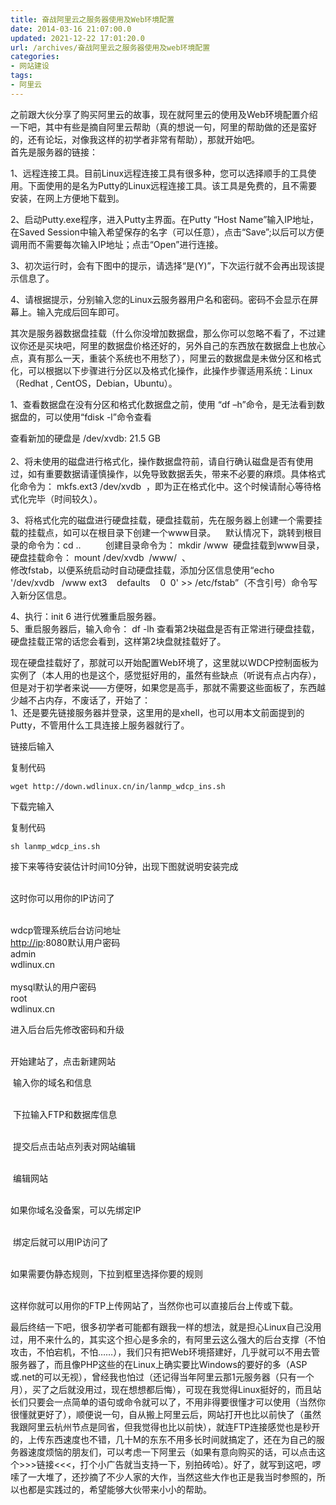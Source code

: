 ```yaml
---
title: 奋战阿里云之服务器使用及Web环境配置
date: 2014-03-16 21:07:00.0
updated: 2021-12-22 17:01:20.0
url: /archives/奋战阿里云之服务器使用及web环境配置
categories: 
- 网站建设
tags: 
- 阿里云
---
```


<p>之前跟大伙分享了购买阿里云的故事，现在就阿里云的使用及Web环境配置介绍一下吧，其中有些是摘自阿里云帮助（真的想说一句，阿里的帮助做的还是蛮好的，还有论坛，对像我这样的初学者非常有帮助），那就开始吧。<br />首先是服务器的链接：</p><p>1、远程连接工具。目前Linux远程连接工具有很多种，您可以选择顺手的工具使用。下面使用的是名为Putty的Linux远程连接工具。该工具是免费的，且不需要安装，在网上方便地下载到。</p><p>2、启动Putty.exe程序，进入Putty主界面。在Putty “Host Name”输入IP地址，在Saved Session中输入希望保存的名字（可以任意），点击“Save”;以后可以方便调用而不需要每次输入IP地址；点击“Open”进行连接。</p><p>3、初次运行时，会有下图中的提示，请选择“是(Y)”，下次运行就不会再出现该提示信息了。</p><p>4、请根据提示，分别输入您的Linux云服务器用户名和密码。密码不会显示在屏幕上。输入完成后回车即可。</p><p>其次是服务器数据盘挂载（什么你没增加数据盘，那么你可以忽略不看了，不过建议你还是买块吧，阿里的数据盘价格还好的，另外自己的东西放在数据盘上也放心点，真有那么一天，重装个系统也不用愁了），阿里云的数据盘是未做分区和格式化，可以根据以下步骤进行分区以及格式化操作，此操作步骤适用系统：Linux（Redhat , CentOS，Debian，Ubuntu）。</p><p>1、查看数据盘在没有分区和格式化数据盘之前，使用 “df –h”命令，是无法看到数据盘的，可以使用“fdisk -l”命令查看</p><p>查看新加的硬盘是 /dev/xvdb: 21.5 GB<br /> <br />2、将未使用的磁盘进行格式化，操作数据盘符前，请自行确认磁盘是否有使用过，如有重要数据请谨慎操作，以免导致数据丢失，带来不必要的麻烦。具体格式化命令为： mkfs.ext3 /dev/xvdb  ，即为正在格式化中。这个时候请耐心等待格式化完毕（时间较久）。</p><p>3、将格式化完的磁盘进行硬盘挂载，硬盘挂载前，先在服务器上创建一个需要挂载的挂载点，如可以在根目录下创建一个www目录。    默认情况下，跳转到根目录的命令为：cd ..          创建目录命令为： mkdir /www  硬盘挂载到www目录，<br />硬盘挂载命令： mount /dev/xvdb  /www/  、<br />修改fstab，以便系统启动时自动硬盘挂载，添加分区信息使用“echo '/dev/xvdb   /www ext3    defaults    0  0' &gt;&gt; /etc/fstab”（不含引号）命令写入新分区信息。</p><p>4、执行：init 6 进行优雅重启服务器。<br />5、重启服务器后，输入命令： df -lh 查看第2块磁盘是否有正常进行硬盘挂载，硬盘挂载正常的话您会看到，这样第2块盘就挂载好了。</p><p>现在硬盘挂载好了，那就可以开始配置Web环境了，这里就以WDCP控制面板为实例了（本人用的也是这个，感觉挺好用的，虽然有些缺点（听说有点占内存），但是对于初学者来说——方便呀，如果您是高手，那就不需要这些面板了，东西越少越不占内存，不废话了，开始了：<br />1、还是要先链接服务器并登录，这里用的是xhell，也可以用本文前面提到的Putty，不管用什么工具连接上服务器就行了。</p><p>链接后输入</p><p>复制代码</p><pre><code>wget http://down.wdlinux.cn/in/lanmp_wdcp_ins.sh
</code></pre><p>下载完输入</p><p>复制代码</p><pre><code>sh lanmp_wdcp_ins.sh
</code></pre><p>接下来等待安装估计时间10分钟，出现下图就说明安装完成<br /> </p><p>这时你可以用你的IP访问了<br /> </p><p>wdcp管理系统后台访问地址<br /><a href="http://ip">http://ip</a>:8080默认用户密码<br />admin<br />wdlinux.cn<br /> <br />mysql默认的用户密码<br />root<br />wdlinux.cn</p><p>进入后台后先修改密码和升级<br /> </p><p>开始建站了，点击新建网站</p><p> 输入你的域名和信息<br /> </p><p> 下拉输入FTP和数据库信息<br /> </p><p> 提交后点击站点列表对网站编辑<br /> </p><p> 编辑网站<br /> </p><p>如果你域名没备案，可以先绑定IP<br /> </p><p> 绑定后就可以用IP访问了<br /> </p><p>如果需要伪静态规则，下拉到框里选择你要的规则<br /> </p><p>这样你就可以用你的FTP上传网站了，当然你也可以直接后台上传或下载。</p><p>最后终结一下吧，很多初学者可能都有跟我一样的想法，就是担心Linux自己没用过，用不来什么的，其实这个担心是多余的，有阿里云这么强大的后台支撑（不怕攻击，不怕宕机，不怕……），我们只有把Web环境搭建好，几乎就可以不用去管服务器了，而且像PHP这些的在Linux上确实要比Windows的要好的多（ASP或.net的可以无视），曾经我也怕过（还记得当年阿里云那1元服务器（只有一个月），买了之后就没用过，现在想想都后悔），可现在我觉得Linux挺好的，而且站长们只要会一点简单的语句或命令就可以了，不用非得要很懂才可以使用（当然你很懂就更好了），顺便说一句，自从搬上阿里云后，网站打开也比以前快了（虽然我跟阿里云杭州节点是同省，但我觉得也比以前快），就连FTP连接感觉也是秒开的，上传东西速度也不错，几十M的东东不用多长时间就搞定了，还在为自己的服务器速度烦恼的朋友们，可以考虑一下阿里云（如果有意向购买的话，可以点击这个&gt;&gt;&gt;链接&lt;&lt;&lt;，打个小广告就当支持一下，别拍砖哈）。好了，就写到这吧，啰嗦了一大堆了，还抄摘了不少人家的大作，当然这些大作也正是我当时参照的，所以也都是实践过的，希望能够大伙带来小小的帮助。</p><p> <br /> </p>